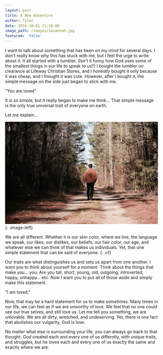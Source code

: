 ```yaml
---
layout: post
title: A New Adventure
author: Tyler
date: 2016-10-01 21:39:00
image_path: /images/savannah.jpg
featured: 'false'
---
```


I want to talk about something that has been on my mind for several days. I don't really know why this has stuck with me, but I feel the urge to write about it. It all started with a tumbler. (Isn't it funny how God uses some of the smallest things in our life to speak to us?) I bought the tumbler on clearance at Lifeway Christian Stores, and I honestly bought it only because it was cheap, and I thought it was cute. However, after I bought it, the simple message on the side just began to stick with me.


"You are loved"

It is so simple, but it really began to make me think... That simple message is the only true universal trait of everyone on earth.

Let me explain...

![](/images/1.jpg){: .image-left}

We are all different. Whether it is our skin color, where we live, the language we speak, our likes, our dislikes, our beliefs, our hair color, our age, and whatever else we can think of that makes us individuals. Yet, that one simple statement that can be said of everyone.
{: .cf}

Our traits are what distinguishes us and sets us apart from one another. I want you to think about yourself for a moment. Think about the things that make you... you. Are you tall, short, young, old, outgoing, introverted, happy, unhappy... etc. Now I want you to put all of those aside and simply make this statement.

"I am loved."

Now, that may be a hard statement for us to make sometimes. Many times in our life, we can feel as if we are unworthy of love. We feel that no one could see our true selves, and still love us. Let me tell you something, we are unlovable. We are all dirty, wretched, and undeserving. Yet, there is one fact that abolishes our vulgarity, God is love.

No matter what else is surrounding your life, you can always go back to that thought. God created each and every one of us differntly, with unique traits, and struggles, but he loves each and every one of us exactly the same and exactly where we are.
